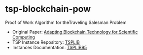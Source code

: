 # tsp-blockchain-pow
Proof of Work Algorithm for theTraveling Salesman Problem

- Original Paper: [Adapting Blockchain Technology for Scientific Computing](https://arxiv.org/pdf/1804.08230.pdf)
- TSP Instance Repository: [TSPLIB](http://comopt.ifi.uni-heidelberg.de/software/TSPLIB95/)
- Instances Documentation: [TSPLIB95](http://comopt.ifi.uni-heidelberg.de/software/TSPLIB95/tsp95.pdf)
